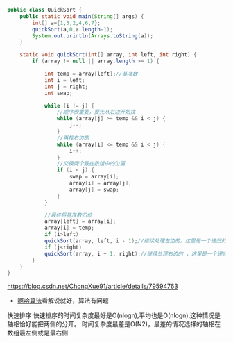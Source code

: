 ```java
public class QuickSort {
    public static void main(String[] args) {
        int[] a={1,5,2,4,6,7};
        quickSort(a,0,a.length-1);
        System.out.println(Arrays.toString(a));
    }

    static void quickSort(int[] array, int left, int right) {
        if (array != null || array.length >= 1) {

            int temp = array[left];//基准数
            int i = left;
            int j = right;
            int swap;

            while (i != j) {
                //顺序很重要，要先从右边开始找
                while (array[j] >= temp && i < j) {
                    j--;
                }
                //再找右边的
                while (array[i] <= temp && i < j) {
                    i++;
                }
                //交换两个数在数组中的位置
                if (i < j) {
                    swap = array[i];
                    array[i] = array[j];
                    array[j] = swap;
                }
            }

            //最终将基准数归位
            array[left] = array[i];
            array[i] = temp;
            if (i>left)
            quickSort(array, left, i - 1);//继续处理左边的，这里是一个递归的过程
            if (j<right)
            quickSort(array, i + 1, right);//继续处理右边的 ，这里是一个递归的过程
        }
    }
}

```

https://blog.csdn.net/ChongXue91/article/details/79594763

- [啊哈算法](http://www.cnblogs.com/ahalei/p/3568434.html)看解说就好，算法有问题

快速排序
快速排序的时间复杂度最好是O(nlogn),平均也是O(nlogn),这种情况是轴枢恰好能把两侧的分开。
时间复杂度最差是O(N2)，最差的情况选择的轴枢在数组最左侧或是最右侧